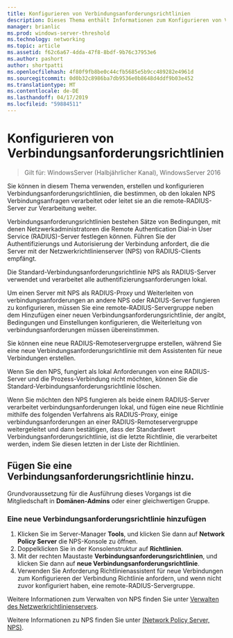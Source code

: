```yaml
---
title: Konfigurieren von Verbindungsanforderungsrichtlinien
description: Dieses Thema enthält Informationen zum Konfigurieren von Verbindungsanforderungsrichtlinien im Netzwerkrichtlinienserver unter Windows Server 2016.
manager: brianlic
ms.prod: windows-server-threshold
ms.technology: networking
ms.topic: article
ms.assetid: f62c6a67-4dda-47f8-8bdf-9b76c37953e6
ms.author: pashort
author: shortpatti
ms.openlocfilehash: 4f80f9fb8be0c44cfb5685e5b9cc489282e4961d
ms.sourcegitcommit: 0d0b32c8986ba7db9536e0b8648d4ddf9b03e452
ms.translationtype: MT
ms.contentlocale: de-DE
ms.lasthandoff: 04/17/2019
ms.locfileid: "59884511"
---
```

# <a name="configure-connection-request-policies"></a>Konfigurieren von Verbindungsanforderungsrichtlinien

>Gilt für: WindowsServer (Halbjährlicher Kanal), WindowsServer 2016

Sie können in diesem Thema verwenden, erstellen und konfigurieren Verbindungsanforderungsrichtlinien, die bestimmen, ob den lokalen NPS Verbindungsanfragen verarbeitet oder leitet sie an die remote-RADIUS-Server zur Verarbeitung weiter.

Verbindungsanforderungsrichtlinien bestehen Sätze von Bedingungen, mit denen Netzwerkadministratoren die Remote Authentication Dial-in User Service (RADIUS)-Server festlegen können. Führen Sie der Authentifizierungs und Autorisierung der Verbindung anfordert, die die Server mit der Netzwerkrichtlinienserver \(NPS\) von RADIUS-Clients empfängt.

Die Standard-Verbindungsanforderungsrichtlinie NPS als RADIUS-Server verwendet und verarbeitet alle authentifizierungsanforderungen lokal.

Um einen Server mit NPS als RADIUS-Proxy und Weiterleiten von verbindungsanforderungen an andere NPS oder RADIUS-Server fungieren zu konfigurieren, müssen Sie eine remote-RADIUS-Servergruppe neben dem Hinzufügen einer neuen Verbindungsanforderungsrichtlinie, der angibt, Bedingungen und Einstellungen konfigurieren, die Weiterleitung von verbindungsanforderungen müssen übereinstimmen.

Sie können eine neue RADIUS-Remoteservergruppe erstellen, während Sie eine neue Verbindungsanforderungsrichtlinie mit dem Assistenten für neue Verbindungen erstellen.

Wenn Sie den NPS, fungiert als lokal Anforderungen von eine RADIUS-Server und die Prozess-Verbindung nicht möchten, können Sie die Standard-Verbindungsanforderungsrichtlinie löschen.

Wenn Sie möchten den NPS fungieren als beide einem RADIUS-Server verarbeitet verbindungsanforderungen lokal, und fügen eine neue Richtlinie mithilfe des folgenden Verfahrens als RADIUS-Proxy, einige verbindungsanforderungen an einer RADIUS-Remoteservergruppe weitergeleitet und dann bestätigen, dass der Standardwert Verbindungsanforderungsrichtlinie, ist die letzte Richtlinie, die verarbeitet werden, indem Sie diesen letzten in der Liste der Richtlinien.

## <a name="add-a-connection-request-policy"></a>Fügen Sie eine Verbindungsanforderungsrichtlinie hinzu.

Grundvoraussetzung für die Ausführung dieses Vorgangs ist die Mitgliedschaft in **Domänen-Admins** oder einer gleichwertigen Gruppe.

### <a name="to-add-a-new-connection-request-policy"></a>Eine neue Verbindungsanforderungsrichtlinie hinzufügen 

1. Klicken Sie im Server-Manager **Tools**, und klicken Sie dann auf **Network Policy Server** die NPS-Konsole zu öffnen. 
2. Doppelklicken Sie in der Konsolenstruktur auf **Richtlinien**.
3. Mit der rechten Maustaste **Verbindungsanforderungsrichtlinien**, und klicken Sie dann auf **neue Verbindungsanforderungsrichtlinie**.
4. Verwenden Sie Anforderung Richtlinienassistent für neue Verbindungen zum Konfigurieren der Verbindung Richtlinie anfordern, und wenn nicht zuvor konfiguriert haben, eine remote-RADIUS-Servergruppe.


Weitere Informationen zum Verwalten von NPS finden Sie unter [Verwalten des Netzwerkrichtlinienservers](nps-manage-top.md).

Weitere Informationen zu NPS finden Sie unter [(Network Policy Server, NPS)](nps-top.md).

